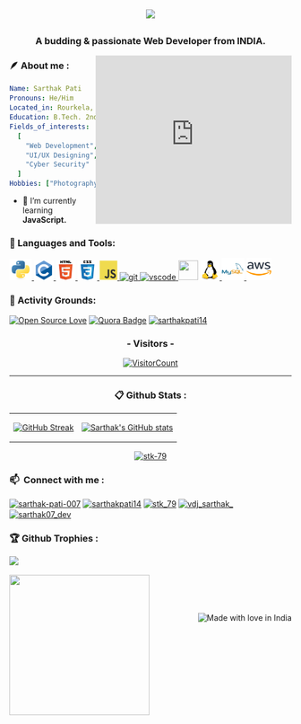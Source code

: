 <h1 align="center" >
  <img src="https://readme-typing-svg.herokuapp.com?color=%&lines=Hii+there👋,+I'm+Sarthak+Pati.">
</h1>

<h3 align="center" >A budding & passionate Web Developer from INDIA.</h3>
<iframe align="right" src="https://giphy.com/embed/ySfbG3WEEgA9nCS7rN" width="350" height="300" frameBorder="0" class="giphy-embed" allowFullScreen></iframe><p><a href="https://giphy.com/stickers/agency-web-primitve-ySfbG3WEEgA9nCS7rN"></a></p>

<h3 align="left">🪶 About me :</h3>

  ```yml
  Name: Sarthak Pati
  Pronouns: He/Him
  Located_in: Rourkela, India
  Education: B.Tech. 2nd Year Student @SIT,Bhubaneswar
  Fields_of_interests:
    [
      "Web Development",
      "UI/UX Designing",
      "Cyber Security"
    ]
  Hobbies: ["Photography", "Music", "Volleyball"]
  ```

- 🌱 I’m currently learning **JavaScript.**

<h3 align="left">🔧 Languages and Tools:</h3>
<p align="left"> 
<a href="https://www.python.org" target="_blank" rel="noreferrer"> <img src="https://raw.githubusercontent.com/devicons/devicon/master/icons/python/python-original.svg" alt="python" width="40" height="38"/> </a> 
<a href="https://www.cprogramming.com/" target="_blank" rel="noreferrer"> <img src="https://raw.githubusercontent.com/devicons/devicon/master/icons/c/c-original.svg" alt="c" width="35" height="35"/> </a> 
<a href="https://www.w3.org/html/" target="_blank" rel="noreferrer"> <img src="https://raw.githubusercontent.com/devicons/devicon/master/icons/html5/html5-original-wordmark.svg" alt="html5" width="35" height="35"/> </a> 
<a href="https://www.w3schools.com/css/" target="_blank" rel="noreferrer"> <img src="https://raw.githubusercontent.com/devicons/devicon/master/icons/css3/css3-original-wordmark.svg" alt="css3" width="35" height="35"/> </a> 
<a href="https://developer.mozilla.org/en-US/docs/Web/JavaScript" target="_blank" rel="noreferrer"> <img src="https://raw.githubusercontent.com/devicons/devicon/master/icons/javascript/javascript-original.svg" alt="javascript" width="32" height="35"/> </a> 
<a href="https://git-scm.com/" target="_blank" rel="noreferrer"> <img src="https://www.vectorlogo.zone/logos/git-scm/git-scm-icon.svg" alt="git" width="40" height="35"/> </a> 
<a href="https://code.visualstudio.com/"><img src="https://cdn.jsdelivr.net/gh/devicons/devicon/icons/vscode/vscode-original.svg" alt="vscode" width="33" height="35"/> </a>
<a href="https://atom.io/"><img src="https://cdn.jsdelivr.net/gh/devicons/devicon/icons/atom/atom-original.svg" width="35" height="35" /></a>
<a href="https://www.linux.org/" target="_blank" rel="noreferrer"> <img src="https://raw.githubusercontent.com/devicons/devicon/master/icons/linux/linux-original.svg" alt="linux" width="35" height="35"/> </a>
<a href="https://www.mysql.com/" target="_blank" rel="noreferrer"> <img src="https://raw.githubusercontent.com/devicons/devicon/master/icons/mysql/mysql-original-wordmark.svg" alt="mysql" width="40" height="40"/> </a>
<a href="https://aws.amazon.com" target="_blank" rel="noreferrer"> <img src="https://raw.githubusercontent.com/devicons/devicon/master/icons/amazonwebservices/amazonwebservices-original-wordmark.svg" alt="aws" width="45" height="40"/> </a>
</p>

<h3>📌 Activity Grounds:</h3> 

[![Open Source Love](https://badges.frapsoft.com/os/v1/open-source.svg?v=103)](https://github.com/Stk-79) [![Quora Badge](https://img.shields.io/badge/-Sarthak%20Pati-brown?style=flat&logo=Quora&logoColor=white&link=https://www.quora.com/profile/Sarthak-Pati-4)](https://www.quora.com/profile/Sarthak-Pati-4) <a href="https://twitter.com/sarthakpati14" target="blank"><img src="https://img.shields.io/twitter/follow/Sarthakpati14?logo=twitter&style=flat" alt="sarthakpati14" /></a>

<h3 align="center">- Visitors -</h3>
<a align="center" href="https://profile-counter.glitch.me/{Stk-79}/count.svg">

  ![VisitorCount](https://profile-counter.glitch.me/{Stk-79}/count.svg)

</a>

---
<h3 align="center">📋 Github Stats :</h3>
<table align="center" >
 <tr>
 <td>
    <p><a href="#">

   ![GitHub Streak](https://streak-stats.demolab.com?user=Stk-79&theme=neon-dark&border_radius=6&date_format=j%20M%5B%20Y%5D) 
    </a></p>
 </td>
 <td >
    <p ><a href="#" >

   ![Sarthak's GitHub stats](https://github-readme-stats.vercel.app/api?username=Stk-79&show_icons=true&border_radius=6&theme=chartreuse-dark)
    </a></p>
 </td>
 </tr>
</table>

<div align="center" >
    <a href="https://github.com/Stk-79"><img align="center" src="https://github-readme-stats.vercel.app/api/top-langs?username=stk-79&show_icons=true&border_radius=6&theme=algolia&locale=en&layout=compact" alt="stk-79" /></a>
</div>

<h3 align="left">📫&nbsp Connect with me :</h3>
<p align="left">
<a href="https://linkedin.com/in/sarthak-pati-007" target="blank"><img align="center" src="https://raw.githubusercontent.com/rahuldkjain/github-profile-readme-generator/master/src/images/icons/Social/linked-in-alt.svg" alt="sarthak-pati-007" height="30" width="40" /></a>
<a href="https://twitter.com/sarthakpati14" target="blank"><img align="center" src="https://raw.githubusercontent.com/rahuldkjain/github-profile-readme-generator/master/src/images/icons/Social/twitter.svg" alt="sarthakpati14" height="30" width="40" /></a>
<a href="https://dev.to/stk_79" target="blank"><img align="center" src="https://raw.githubusercontent.com/rahuldkjain/github-profile-readme-generator/master/src/images/icons/Social/devto.svg" alt="stk_79" height="30" width="40" /></a>
<a href="https://instagram.com/vdj_sarthak_" target="blank"><img align="center" src="https://raw.githubusercontent.com/rahuldkjain/github-profile-readme-generator/master/src/images/icons/Social/instagram.svg" alt="vdj_sarthak_" height="30" width="40" /></a>
<a href="https://www.hackerrank.com/sarthak07_dev" target="blank"><img align="center" src="https://raw.githubusercontent.com/rahuldkjain/github-profile-readme-generator/master/src/images/icons/Social/hackerrank.svg" alt="sarthak07_dev" height="40" width="40" /></a>
</p>

<h3 alin="left">🏆 Github Trophies : </h3>
<p align="left"> <a href="https://github.com/Stk-79"><img src="https://github-profile-trophy.vercel.app/?username=stk-79&theme=darkhub&margin-w=2"/></a></p>

<div > <img src="https://octodex.github.com/images/NUX_Octodex.gif" height="250" width="250" align="left" > </div>
<br>
<br>
<br>
<br>
<div align="right">
    <img src="https://madewithlove.now.sh/in?heart=true&colorA=%230a0a0a&colorB=%23e70756&template=for-the-badge" alt="Made with love in India">
</div>


<!-- - 👋 Hii, I'm Sarthak Pati. 
- 👀 I’m interested in Learning & Exploring new innovations and technologies taking place day by day in Tech sector,Love coding very much since I was in 8th standard.
- 🌱 Currently pursuing B-Tech in Computer Engineering & learning more of Programming skills in depth.
- 💞️ Looking forward to collaborate on Interesting Projects and Developing them.
- 📫 Connect with me ->
-                   1.Twitter:- @Sarthakpati14
-                   2.LinkedIn:- https://www.linkedin.com/in/sarthak-pati-007
-                   3.Quora:- https://www.quora.com/profile/Sarthak-Pati-4
-                   4.Showwcase:- https://www.showwcase.com/stk-07
-->